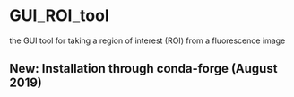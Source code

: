 # GUI_ROI_tool
the GUI tool for taking a region of interest (ROI) from a fluorescence image

## New: Installation through conda-forge (August 2019)
